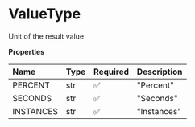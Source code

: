 # ValueType

Unit of the result value

**Properties**

| Name      | Type | Required | Description |
| :-------- | :--- | :------- | :---------- |
| PERCENT   | str  | ✅       | "Percent"   |
| SECONDS   | str  | ✅       | "Seconds"   |
| INSTANCES | str  | ✅       | "Instances" |

<!-- This file was generated by liblab | https://liblab.com/ -->
